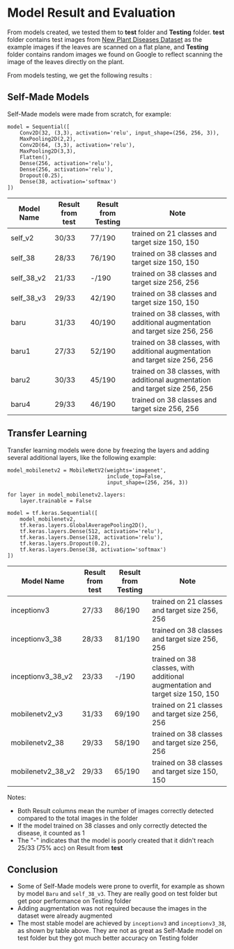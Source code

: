 # Model Result and Evaluation

From models created, we tested them to **test** folder and **Testing** folder. **test** folder contains test images from [New Plant Diseases Dataset](https://www.kaggle.com/datasets/vipoooool/new-plant-diseases-dataset) as the example images if the leaves are scanned on a flat plane, and **Testing** folder contains random images we found on Google to reflect scanning the image of the leaves directly on the plant.

From models testing, we get the following results :

## Self-Made Models
Self-Made models were made from scratch, for example:
```
model = Sequential([
    Conv2D(32, (3,3), activation='relu', input_shape=(256, 256, 3)),
    MaxPooling2D(2,2),
    Conv2D(64, (3,3), activation='relu'),
    MaxPooling2D(3,3),
    Flatten(),
    Dense(256, activation='relu'),
    Dense(256, activation='relu'),
    Dropout(0.25),
    Dense(38, activation='softmax')
])
```
| Model Name  | Result from **test** | Result from **Testing** | Note |
| ----------- | -------------------- | ----------------------- | ---- |
| self_v2     | 30/33                | 77/190                  | trained on 21 classes and target size 150, 150  |
| self_38     | 28/33                | 76/190                  | trained on 38 classes and target size 150, 150  |
| self_38_v2  | 21/33                | -/190                   | trained on 38 classes and target size 256, 256  |
| self_38_v3  | 29/33                | 42/190                  | trained on 38 classes and target size 150, 150  |
| baru        | 31/33                | 40/190                  | trained on 38 classes, with additional augmentation and target size 256, 256  |
| baru1       | 27/33                | 52/190                  | trained on 38 classes, with additional augmentation and target size 256, 256  |
| baru2       | 30/33                | 45/190                  | trained on 38 classes, with additional augmentation and target size 256, 256  |
| baru4       | 29/33                | 46/190                  | trained on 38 classes and target size 256, 256  |

## Transfer Learning
Transfer learning models were done by freezing the layers and adding several additional layers, like the following example:
```
model_mobilenetv2 = MobileNetV2(weights='imagenet',
                                include_top=False,
                                input_shape=(256, 256, 3))

for layer in model_mobilenetv2.layers:
    layer.trainable = False
```

```
model = tf.keras.Sequential([
    model_mobilenetv2,
    tf.keras.layers.GlobalAveragePooling2D(),
    tf.keras.layers.Dense(512, activation='relu'),
    tf.keras.layers.Dense(128, activation='relu'),
    tf.keras.layers.Dropout(0.2),
    tf.keras.layers.Dense(38, activation='softmax')
])
```
| Model Name  | Result from **test** | Result from **Testing** | Note |
| ----------- | -------------------- | ----------------------- | ---- |
| inceptionv3       | 27/33          | 86/190                  | trained on 21 classes and target size 256, 256  |
| inceptionv3_38    | 28/33          | 81/190                  | trained on 38 classes and target size 256, 256  |
| inceptionv3_38_v2 | 23/33          | -/190                   | trained on 38 classes, with additional augmentation and target size 150, 150  |
| mobilenetv2_v3    | 31/33          | 69/190                  | trained on 21 classes and target size 256, 256  |
| mobilenetv2_38    | 29/33          | 58/190                  | trained on 38 classes and target size 256, 256  |
| mobilenetv2_38_v2 | 29/33          | 65/190                  | trained on 38 classes and target size 150, 150  |

Notes: 
* Both Result columns mean the number of images correctly detected compared to the total images in the folder
* If the model trained on 38 classes and only correctly detected the disease, it counted as 1
* The "-" indicates that the model is poorly created that it didn't reach 25/33 (75% acc) on Result from **test**

## Conclusion
* Some of Self-Made models were prone to overfit, for example as shown by model `Baru` and `self_38_v3`. They are really good on test folder but get poor performance on Testing folder
* Adding augmentation was not required because the images in the dataset were already augmented
* The most stable model are achieved by `inceptionv3` and `inceptionv3_38`, as shown by table above. They are not as great as Self-Made model on test folder but they got much better accuracy on Testing folder

